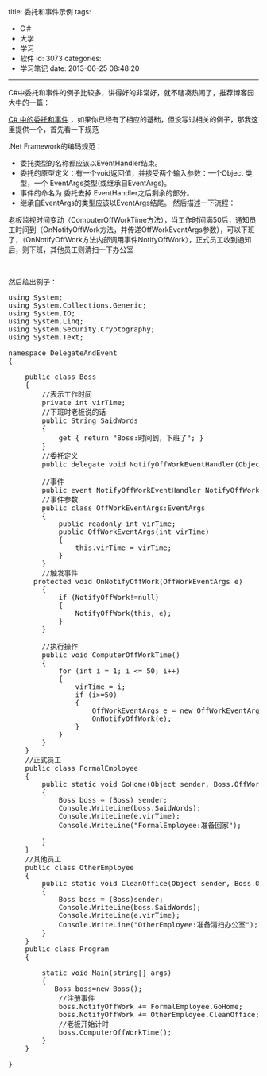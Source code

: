 title: 委托和事件示例
tags:
  - C＃
  - 大学
  - 学习
  - 软件
id: 3073
categories:
  - 学习笔记
date: 2013-06-25 08:48:20
---

C#中委托和事件的例子比较多，讲得好的非常好，就不瞎凑热闹了，推荐博客园大牛的一篇：

[C# 中的委托和事件](http://www.tracefact.net/csharp-programming/delegates-and-events-in-csharp.aspx) ，如果你已经有了相应的基础，但没写过相关的例子，那我这里提供一个，首先看一下规范

.Net Framework的编码规范：

*   委托类型的名称都应该以EventHandler结束。
*   委托的原型定义：有一个void返回值，并接受两个输入参数：一个Object 类型，一个 EventArgs类型(或继承自EventArgs)。
*   事件的命名为 委托去掉 EventHandler之后剩余的部分。
*   继承自EventArgs的类型应该以EventArgs结尾。
然后描述一下流程：

老板监视时间变动（ComputerOffWorkTime方法），当工作时间满50后，通知员工时间到（OnNotifyOffWork方法，并传递OffWorkEventArgs参数），可以下班了，（OnNotifyOffWork方法内部调用事件NotifyOffWork），正式员工收到通知后，则下班，其他员工则清扫一下办公室

&nbsp;

然后给出例子：
<pre class="lang:c# decode:true">using System;
using System.Collections.Generic;
using System.IO;
using System.Linq;
using System.Security.Cryptography;
using System.Text;

namespace DelegateAndEvent
{

    public class Boss
    {
        //表示工作时间
        private int virTime;
        //下班时老板说的话
        public String SaidWords
        {
            get { return "Boss:时间到，下班了"; }
        }
        //委托定义
        public delegate void NotifyOffWorkEventHandler(Object sender, OffWorkEventArgs e);

        //事件
        public event NotifyOffWorkEventHandler NotifyOffWork;
        //事件参数
        public class OffWorkEventArgs:EventArgs
        {
            public readonly int virTime;
            public OffWorkEventArgs(int virTime)
            {
                this.virTime = virTime;
            }
        }
        //触发事件
      protected void OnNotifyOffWork(OffWorkEventArgs e)
        {
            if (NotifyOffWork!=null)
            {
                NotifyOffWork(this, e);
            }
        }

        //执行操作
        public void ComputerOffWorkTime()
        {
            for (int i = 1; i &lt;= 50; i++)
            {
                virTime = i;
                if (i&gt;=50)
                {
                    OffWorkEventArgs e = new OffWorkEventArgs(i);
                    OnNotifyOffWork(e);
                }
            }
        }
    }
    //正式员工
    public class FormalEmployee
    {
        public static void GoHome(Object sender, Boss.OffWorkEventArgs e)
        {
            Boss boss = (Boss) sender;
            Console.WriteLine(boss.SaidWords);
            Console.WriteLine(e.virTime);
            Console.WriteLine("FormalEmployee:准备回家");

        }
    }
    //其他员工
    public class OtherEmployee
    {
        public static void CleanOffice(Object sender, Boss.OffWorkEventArgs e)
        {
            Boss boss = (Boss)sender;
            Console.WriteLine(boss.SaidWords);
            Console.WriteLine(e.virTime);
            Console.WriteLine("OtherEmployee:准备清扫办公室");
        }
    }
    public class Program
    {

        static void Main(string[] args)
        {
           Boss boss=new Boss();
            //注册事件
            boss.NotifyOffWork += FormalEmployee.GoHome;
            boss.NotifyOffWork += OtherEmployee.CleanOffice;
            //老板开始计时
            boss.ComputerOffWorkTime();
        }
    }

}</pre>
&nbsp;